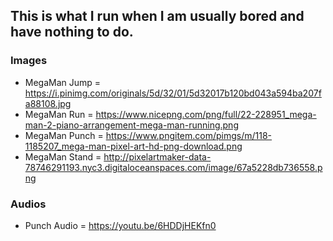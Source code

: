## This is what I run when I am usually bored and have nothing to do.

### Images

- MegaMan Jump = https://i.pinimg.com/originals/5d/32/01/5d32017b120bd043a594ba207fa88108.jpg
- MegaMan Run = https://www.nicepng.com/png/full/22-228951_mega-man-2-piano-arrangement-mega-man-running.png
- MegaMan Punch = https://www.pngitem.com/pimgs/m/118-1185207_mega-man-pixel-art-hd-png-download.png
- MegaMan Stand = http://pixelartmaker-data-78746291193.nyc3.digitaloceanspaces.com/image/67a5228db736558.png

### Audios

- Punch Audio = https://youtu.be/6HDDjHEKfn0
